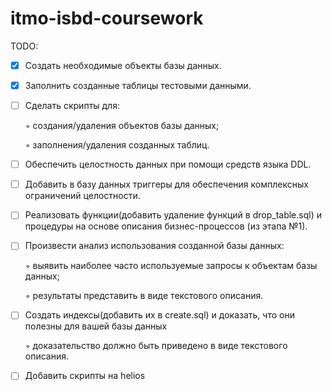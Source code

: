 # itmo-isbd-coursework

TODO:
- [X]  Создать необходимые объекты базы данных.
- [X]  Заполнить созданные таблицы тестовыми данными.
- [ ]  Сделать скрипты для:
      
      ◦ создания/удаления объектов базы данных;

      ◦ заполнения/удаления созданных таблиц.

- [ ]  Обеспечить целостность данных при помощи средств языка DDL.
- [ ]  Добавить в базу данных триггеры для обеспечения комплексных ограничений 
целостности.
- [ ]  Реализовать функции(добавить удаление функций в drop_table.sql) и процедуры на основе описания бизнес-процессов (из этапа 
№1).
- [ ]  Произвести анализ использования созданной базы данных:
      
      ◦ выявить наиболее часто используемые запросы к объектам базы данных;

      ◦ результаты представить в виде текстового описания.

- [ ]  Создать индексы(добавить их в create.sql) и доказать, что они полезны для вашей базы данных
      
      ◦ доказательство должно быть приведено в виде текстового описания.
- [ ]  Добавить скрипты на helios